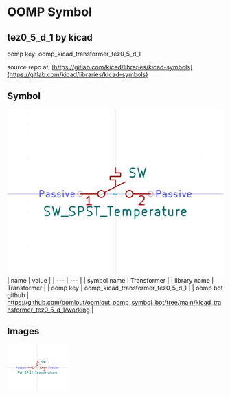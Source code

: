 # OOMP Symbol  
## tez0_5_d_1  by kicad  
  
oomp key: oomp_kicad_transformer_tez0_5_d_1  
  
source repo at: [https://gitlab.com/kicad/libraries/kicad-symbols](https://gitlab.com/kicad/libraries/kicad-symbols)  
## Symbol  
  
[![working.png](working_600.png)](working.png)  
| name | value | 
| --- | --- | 
| symbol name | Transformer | 
| library name | Transformer | 
| oomp key | oomp_kicad_transformer_tez0_5_d_1 | 
| oomp bot github | https://github.com/oomlout/oomlout_oomp_symbol_bot/tree/main/kicad_transformer_tez0_5_d_1/working | 
## Images  
  
[![working.png](working_140.png)](working.png)  
